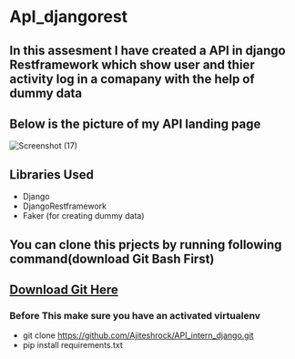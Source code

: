# ApI_djangorest
## In this assesment I have created a API in django Restframework which show user and thier activity log in a comapany with the help of dummy data
## Below is the picture of my API landing page
![Screenshot (17)](https://user-images.githubusercontent.com/47673623/85448967-da558580-b5b4-11ea-90a1-61fc4a6401d7.png)
## Libraries Used
*  Django
* DjangoRestframework
* Faker (for creating dummy data)
  
## You can clone this prjects by running following command(download Git Bash First)

## [Download Git Here](https://www.git-scm.com)
### Before This make sure you have an activated virtualenv
* git clone https://github.com/Ajiteshrock/API_intern_django.git 
* pip install requirements.txt
